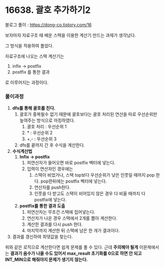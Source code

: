 # 16638. 괄호 추가하기2

블로그 풀이 : https://dong-co.tistory.com/16

보자마자 자료구조 때 배운 스택을 이용한 계산기 만드는 과제가 생각났다.

그 방식을 적용하여 풀었다. 

자료구조에 나오는 스택 계산기는

1. infix -> postfix
2. postfix 를 통한 결과 

로 이루어지는 과정이다.

 

### 풀이과정

1. **dfs를 통해 괄호를 친다.** 
   1. 괄호가 중복될수 없기 때문에 괄호보다는 괄호 처리된 연산을 따로 우선순위만 높여주는 방식으로 마킹하였다.
      1. 괄호 처리 : 우선순위 1
      2. \* : 우선순위 2
      3. +,- : 우선순위 3
   2. dfs를 끝까지 간 후 수식을 계산한다.
2. **수식계산법**
   1. **Infix -> postfix**
      1. 피연산자가 들어오면 바로 postfix 벡터에 넣는다.
      2. 입력이 연산자인 경우에는
         1. 스택이 비었거나, 스택 top보다 우선순위가 낮은 인풋일 때까지 pop 한다. pop한뒤에는 postfix 벡터에 넣는다.
         2. 연산자를 push한다.
         3. 인풋을 다 받고도 스택이 비어있지 않은 경우 다 비울 때까지 다 postfix에 넣는다.
   2. **postfix를 통한 결과 도출**
      1. 피연산자는 무조건 스택에 집어넣는다.
      2. 연산자가 나온 경우 스택에서 2개를 뽑아 계산한다.
      3. 계산한 결과를 다시 push 한다.
      4. 마지막까지 계산한 뒤 스택에 남은 한 개가 결과이다.
3. 결과를 갱신하여 최댓값을 찾는다.

 

위와 같은 로직으로 계산한다면 쉽게 문제를 풀 수 있다. 근데 **주의해야 될게** 이문제에서는 **결과가 음수가 나올 수도 있어서** **max_result 초기화를 0으로 하면 안 되고 INT_MIN으로 해줘야지 문제가 생기지 않는다.**